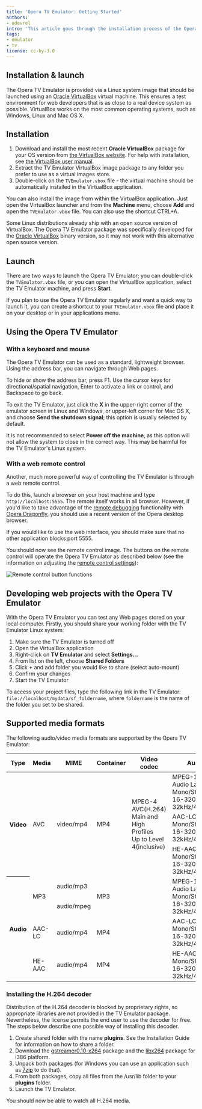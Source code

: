 ```yaml
---
title: 'Opera TV Emulator: Getting Started'
authors:
- odevrel
intro: 'This article goes through the installation process of the Opera TV Emulator, and covers basic usage with keyboard and mouse as well as via the web remote. It also touches on the various media formats that are supported by default and explains how to install the H.264 decoder.'
tags:
- emulator
- tv
license: cc-by-3.0
---
```


## Installation & launch

The Opera TV Emulator is provided via a Linux system image that should be launched using an [Oracle VirtualBox][1] virtual machine. This ensures a test environment for web developers that is as close to a real device system as possible. VirtualBox works on the most common operating systems, such as Windows, Linux and Mac OS X.

[1]: https://www.virtualbox.org/

## Installation

1. Download and install the most recent **Oracle VirtualBox** package for your OS version from [the VirtualBox website][2]. For help with installation, see [the VirtualBox user manual][3].
2. Extract the TV Emulator VirtualBox image package to any folder you prefer to use as a virtual images store.
3. Double-click on the `TVEmulator.vbox` file - the virtual machine should be automatically installed in the VirtualBox application.

[2]: http://www.virtualbox.org/wiki/Downloads
[3]: http://www.virtualbox.org/manual/UserManual.html

You can also install the image from within the VirtualBox application. Just open the VirtualBox launcher and from the **Machine** menu, choose **Add** and open the `TVEmulator.vbox` file. You can also use the shortcut CTRL+A.

Some Linux distributions already ship with an open source version of VirtualBox. The Opera TV Emulator package was specifically developed for the [Oracle VirtualBox][4] binary version, so it may not work with this alternative open source version.

[4]: https://www.virtualbox.org/

## Launch

There are two ways to launch the Opera TV Emulator; you can double-click the `TVEmulator.vbox` file, or you can open the VirtualBox application, select the TV Emulator machine, and press **Start**.

If you plan to use the Opera TV Emulator regularly and want a quick way to launch it, you can create a shortcut to your `TVEmulator.vbox` file and place it on your desktop or in your applications menu.

## Using the Opera TV Emulator

### With a keyboard and mouse

The Opera TV Emulator can be used as a standard, lightweight browser. Using the address bar, you can navigate through Web pages.

To hide or show the address bar, press F1. Use the cursor keys for directional/spatial navigation, Enter to activate a link or control, and Backspace to go back.

To exit the TV Emulator, just click the **X** in the upper-right corner of the emulator screen in Linux and Windows, or upper-left corner for Mac OS X, and choose **Send the shutdown signal**; this option is usually selected by default.

It is not recommended to select **Power off the machine**, as this option will not allow the system to close in the correct way. This may be harmful for the TV Emulator's Linux system.

### With a web remote control

Another, much more powerful way of controlling the TV Emulator is through a web remote control.

To do this, launch a browser on your host machine and type `http://localhost:5555`. The remote itself works in all browser. However, if you'd like to take advantage of the [remote debugging][5] functionality with [Opera Dragonfly][6], you should use a recent version of the Opera desktop browser.

[5]: /articles/opera-tv-emulator-developer-tools/#debugging
[6]: http://www.opera.com/dragonfly

If you would like to use the web interface, you should make sure that no other application blocks port 5555.

You should now see the remote control image. The buttons on the remote control will operate the Opera TV Emulator as described below (see the information on adjusting the [remote control settings][7]):

[7]: /articles/opera-tv-emulator-developer-tools/#settings

![Remote control button functions](/tv/opera-tv-emulator-getting-started/remote.png)

## Developing web projects with the Opera TV Emulator

With the Opera TV Emulator you can test any Web pages stored on your local computer. Firstly, you should share your working folder with the TV Emulator Linux system:

1. Make sure the TV Emulator is turned off
2. Open the VirtualBox application
3. Right-click on **TV Emulator** and select **Settings...**
4. From list on the left, choose **Shared Folders**
5. Click **+** and add folder you would like to share (select auto-mount)
6. Confirm your changes
7. Start the TV Emulator

To access your project files, type the following link in the TV Emulator: `file://localhost/mydata/sf_foldername`, where `foldername` is the name of the folder you set to be shared.

## Supported media formats

The following audio/video media formats are supported by the Opera TV Emulator:

<table>
<thead>
<tr>
	<th>Type</th>
	<th>Media</th>
	<th>MIME</th>
	<th>Container</th>
	<th>Video codec</th>
	<th>Audio codec</th>
</tr>
</thead>
<tbody>
<tr>
	<th rowspan="3">Video</th>
	<td rowspan="3">AVC</td>
	<td rowspan="3">video/mp4</td>
	<td rowspan="3">MP4</td>
	<td rowspan="3">
		MPEG-4 AVC(H.264)<br>
		Main and High Profiles<br>
		Up to Level 4(inclusive)
	</td>
	<td>
		MPEG-1/MPEG-2<br>
		Audio Layer 3<br>
		Mono/Stereo<br>
		16-320kbps; SBR/VBR<br>
		32kHz/44.1kHz/48kHz
	</td>
</tr>
<tr>
	<td>
		AAC-LC<br>
		Mono/Stereo<br>
		16-320kbps; SBR/VBR<br>
		32kHz/44.1kHz/48kHz
	</td>
</tr>
<tr>
	<td>
		HE-AAC<br>
		Mono/Stereo<br>
		16-320kbps; SBR/VBR<br>
		32kHz/44.1kHz/48kHz
	</td>
</tr>
<tr>
	<th rowspan="4">Audio</th>
	<td rowspan="2">MP3</td>
	<td>audio/mp3</td>
	<td rowspan="2">MP3</td>
	<td rowspan="2"></td>
	<td rowspan="2">
		MPEG-1/MPEG-2<br>
		Audio Layer 3<br>
		Mono/Stereo<br>
		16-320kbps; SBR/VBR<br>
		32kHz/44.1kHz/48kHz
	</td>
</tr>
<tr>
	<td>audio/mpeg</td>
</tr>
<tr>
	<td>AAC-LC</td>
	<td>audio/mp4</td>
	<td>MP4</td>
	<td></td>
	<td>
		AAC-LC<br>
		Mono/Stereo<br>
		16-320kbps; SBR/VBR<br>
		32kHz/44.1kHz/48kHz
	</td>
</tr>
<tr>
	<td>HE-AAC</td>
	<td>audio/mp4</td>
	<td>MP4</td>
	<td></td>
	<td>
		HE-AAC<br>
		Mono/Stereo<br>
		16-320kbps; SBR/VBR<br>
		32kHz/44.1kHz/48kHz
	</td>
</tr>
</tbody>
</table>

### Installing the H.264 decoder

Distribution of the H.264 decoder is blocked by proprietary rights, so appropriate libraries are not provided in the TV Emulator package. Nevertheless, the license permits the end user to use the decoder for free. The steps below describe one possible way of installing this decoder.

1. Create shared folder with the name **plugins**. See the Installation Guide for information on how to share a folder.
2. Download the [gstreamer0.10-x264][8] package and the [libx264][9] package for i386 platform.
3. Unpack both packages (for Windows you can use an application such as [7zip][10] to do that).
4. From both packages, copy all files from the /usr/lib folder to your **plugins** folder.
5. Launch the TV Emulator.

[8]: http://debian-multimedia.org/pool/main/g/gst-plugins-ugly/gstreamer0.10-x264_0.10.17-0.0_i386.deb
[9]: http://debian-multimedia.org/pool/main/x/x264/libx264-112_0.svn20110115-0.0_i386.deb
[10]: http://www.7-zip.org/download.html

You should now be able to watch all H.264 media.
